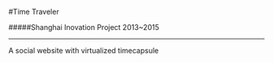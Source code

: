 #Time Traveler

#####Shanghai Inovation Project 2013~2015

------

A social website with virtualized timecapsule